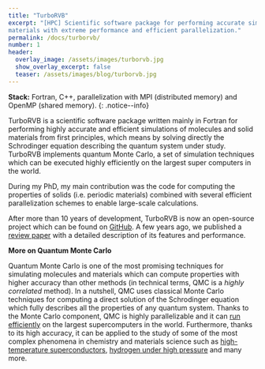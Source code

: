 ```yaml
---
title: "TurboRVB"
excerpt: "[HPC] Scientific software package for performing accurate simulations of molecules and 
materials with extreme performance and efficient parallelization."
permalink: /docs/turborvb/
number: 1
header:
  overlay_image: /assets/images/turborvb.jpg
  show_overlay_excerpt: false
  teaser: /assets/images/blog/turborvb.jpg
---
```


**Stack:** Fortran, C++, parallelization with MPI (distributed memory) and OpenMP (shared memory).
{: .notice--info}

TurboRVB is a scientific software package written mainly in Fortran for performing highly 
accurate and efficient simulations of molecules and solid materials from first principles, 
which means by solving directly the Schrodinger equation describing the quantum system under study. 
TurboRVB implements quantum Monte Carlo, a set of simulation techniques which can be 
executed highly efficiently on the largest super computers in the world.

During my PhD, my main contribution was the code for computing the properties of solids (i.e. 
periodic materials) combined with several efficient parallelization schemes to enable large-scale
calculations.

After more than 10 years of development, TurboRVB is now an open-source project which 
can be found on [GitHub](https://github.com/sissaschool/turborvb). A few years ago, we published 
a [review paper](https://arxiv.org/abs/2002.07401) with a detailed description of its features and
performance.

**More on Quantum Monte Carlo**

Quantum Monte Carlo is one of the most promising techniques for simulating molecules and materials
which can compute properties with higher accuracy than other methods (in technical terms, QMC is 
a *highly correlated* method). In a nutshell, QMC uses classical Monte Carlo techniques for
computing a direct solution of the Schrodinger equation which fully describes all the properties
of any quantum system. Thanks to the Monte Carlo component, QMC is highly parallelizable and it
can [run efficiently](https://pubs.aip.org/aip/jcp/article-abstract/142/14/144111/898445/Ab-initio-molecular-dynamics-simulation-of-liquid?redirectedFrom=fulltext) 
on the largest supercomputers in the world. Furthermore, thanks to its high accuracy, it can be
applied to the study of some of the most complex phenomena in chemistry and materials science such
as [high-temperature superconductors](https://arxiv.org/abs/1302.4748), 
[hydrogen under high pressure](https://www.nature.com/articles/ncomms4487) and many more.
